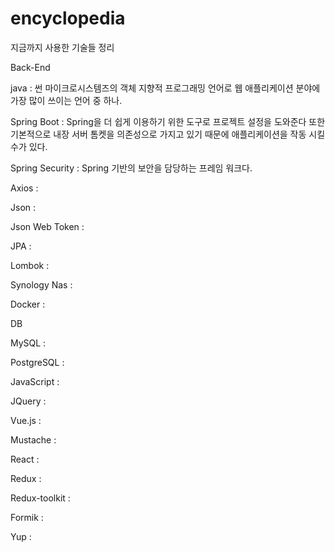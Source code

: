 # encyclopedia

지금까지 사용한 기술들 정리

Back-End

java : 썬 마이크로시스템즈의 객체 지향적 프로그래밍 언어로 웹 애플리케이션 분야에 가장 많이 쓰이는 언어 중 하나.

Spring Boot : Spring을 더 쉽게 이용하기 위한 도구로 프로젝트 설정을 도와준다 또한 기본적으로 내장 서버 톰켓을 의존성으로 가지고 있기 때문에 애플리케이션을 작동 시킬수가 있다.

Spring Security : Spring 기반의 보안을 담당하는 프레임 워크다. 

Axios : 

Json :

Json Web Token : 

JPA :

Lombok : 

Synology Nas : 

Docker : 

DB

MySQL : 

PostgreSQL :

JavaScript :

JQuery :

Vue.js :

Mustache : 

React :

Redux : 

Redux-toolkit : 

Formik :

Yup :
